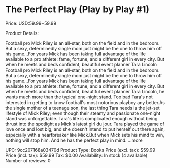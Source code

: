 # The Perfect Play (Play by Play #1)

Price: USD:$59.99-$59.99

Product Details:

Football pro Mick Riley is an all-star, both on the field and in the bedroom. But a sexy, determinedly single mom just might be the one to throw him off his game...For years Mick has been taking full advantage of the life available to a pro athlete: fame, fortune, and a different girl in every city. But when he meets and beds confident, beautiful event planner Tara Lincoln Football pro Mick Riley is an all-star, both on the field and in the bedroom. But a sexy, determinedly single mom just might be the one to throw him off his game...For years Mick has been taking full advantage of the life available to a pro athlete: fame, fortune, and a different girl in every city. But when he meets and beds confident, beautiful event planner Tara Lincoln, he wants much more than the typical one-night stand. Too bad Tara's not interested in getting to know football's most notorious playboy any better.As the single mother of a teenage son, the last thing Tara needs is the jet-set lifestyle of Mick Riley; even though their steamy and passionate one-night stand was unforgettable. Tara's life is complicated enough without being thrust into the spotlight as Mick's latest girl du jour. Tara played the game of love once and lost big, and she doesn't intend to put herself out there again, especially with a heartbreaker like Mick.But when Mick sets his mind to win, nothing will stop him. And he has the perfect play in mind. ...more

UPC: 9cc207168a03470d
Product Type: Books
Price (excl. tax): $59.99
Price (incl. tax): $59.99
Tax: $0.00
Availability: In stock (4 available)
Number of reviews: 0